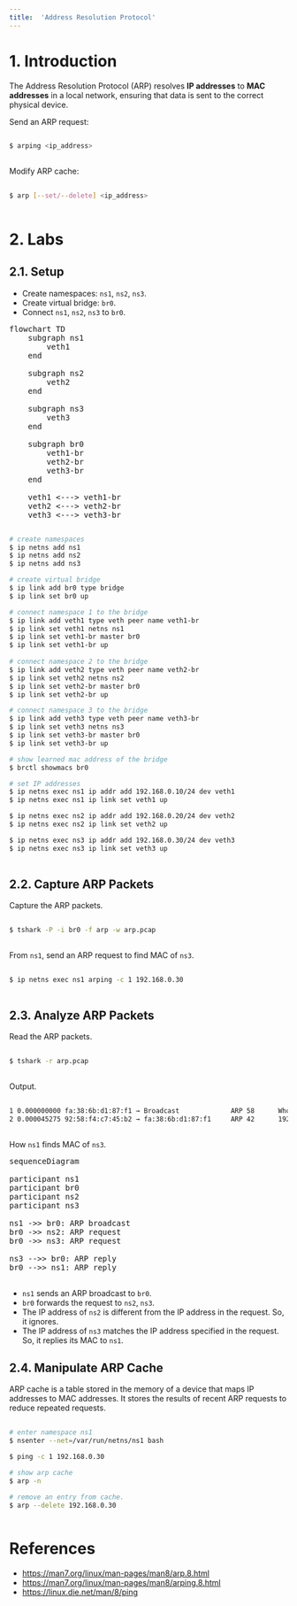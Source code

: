 ```yaml
---
title:  'Address Resolution Protocol'
---
```


# 1. Introduction
The Address Resolution Protocol (ARP) resolves **IP addresses** to **MAC addresses** in a local network, ensuring that data is sent to the correct physical device.  

Send an ARP request:
```sh
  
$ arping <ip_address>
  
```

Modify ARP cache:
```sh
  
$ arp [--set/--delete] <ip_address>
  
```
# 2. Labs
## 2.1. Setup
- Create namespaces: `ns1`, `ns2`, `ns3`.
- Create virtual bridge: `br0`.
- Connect `ns1`, `ns2`, `ns3` to `br0`.

<script type="module">
    import mermaid from 'https://cdn.jsdelivr.net/npm/mermaid@11/dist/mermaid.esm.min.mjs';
    mermaid.initialize({
        look: 'handDrawn',
        theme: 'neutral',
    });
</script>

<pre class="mermaid">
flowchart TD
    subgraph ns1
        veth1
    end

    subgraph ns2
        veth2
    end   

    subgraph ns3
        veth3
    end

    subgraph br0
        veth1-br
        veth2-br
        veth3-br
    end

    veth1 <---> veth1-br
    veth2 <---> veth2-br       
    veth3 <---> veth3-br       
</pre>

```sh
  
# create namespaces
$ ip netns add ns1
$ ip netns add ns2
$ ip netns add ns3

# create virtual bridge
$ ip link add br0 type bridge
$ ip link set br0 up

# connect namespace 1 to the bridge
$ ip link add veth1 type veth peer name veth1-br
$ ip link set veth1 netns ns1
$ ip link set veth1-br master br0
$ ip link set veth1-br up
  
# connect namespace 2 to the bridge
$ ip link add veth2 type veth peer name veth2-br
$ ip link set veth2 netns ns2
$ ip link set veth2-br master br0
$ ip link set veth2-br up

# connect namespace 3 to the bridge
$ ip link add veth3 type veth peer name veth3-br
$ ip link set veth3 netns ns3
$ ip link set veth3-br master br0
$ ip link set veth3-br up

# show learned mac address of the bridge
$ brctl showmacs br0

# set IP addresses
$ ip netns exec ns1 ip addr add 192.168.0.10/24 dev veth1
$ ip netns exec ns1 ip link set veth1 up

$ ip netns exec ns2 ip addr add 192.168.0.20/24 dev veth2
$ ip netns exec ns2 ip link set veth2 up

$ ip netns exec ns3 ip addr add 192.168.0.30/24 dev veth3
$ ip netns exec ns3 ip link set veth3 up
  
```

## 2.2. Capture ARP Packets
Capture the ARP packets.
```sh
  
$ tshark -P -i br0 -f arp -w arp.pcap
  
```

From `ns1`, send an ARP request to find MAC of `ns3`.
```sh
  
$ ip netns exec ns1 arping -c 1 192.168.0.30
  
```

## 2.3. Analyze ARP Packets
Read the ARP packets.
```sh
  
$ tshark -r arp.pcap
  
```

Output.
```sh
  
1 0.000000000 fa:38:6b:d1:87:f1 → Broadcast             ARP 58      Who has 192.168.0.30? Tell 192.168.0.10
2 0.000045275 92:58:f4:c7:45:b2 → fa:38:6b:d1:87:f1     ARP 42      192.168.0.30 is at 92:58:f4:c7:45:b2
  
```

How `ns1` finds MAC of `ns3`.
<pre class="mermaid">
sequenceDiagram

participant ns1
participant br0
participant ns2
participant ns3

ns1 ->> br0: ARP broadcast
br0 ->> ns2: ARP request
br0 ->> ns3: ARP request

ns3 -->> br0: ARP reply
br0 -->> ns1: ARP reply

</pre>

- `ns1` sends an ARP broadcast to `br0`.
- `br0` forwards the request to `ns2`, `ns3`.
- The IP address of `ns2` is different from the IP address in the request. So, it ignores.
- The IP address of `ns3` matches the IP address specified in the request. So, it replies its MAC to `ns1`.

 

## 2.4. Manipulate ARP Cache
ARP cache is a table stored in the memory of a device that maps IP addresses to MAC addresses. It stores the results of recent ARP requests to reduce repeated requests.

```sh
  
# enter namespace ns1
$ nsenter --net=/var/run/netns/ns1 bash

$ ping -c 1 192.168.0.30

# show arp cache
$ arp -n

# remove an entry from cache.
$ arp --delete 192.168.0.30
    
```

# References
- https://man7.org/linux/man-pages/man8/arp.8.html
- https://man7.org/linux/man-pages/man8/arping.8.html
- https://linux.die.net/man/8/ping